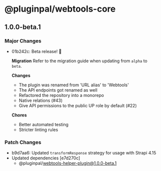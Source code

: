 # @pluginpal/webtools-core

## 1.0.0-beta.1

### Major Changes

- 01b242c: Beta release! :tada:

  **Migration**
  Refer to the migration guide when updating from `alpha` to `beta`.

  **Changes**

  - The plugin was renamed from 'URL alias' to 'Webtools'
  - The API endpoints got renamed as well
  - Refactored the repository into a monorepo
  - Native relations (#43)
  - Give API permissions to the public UP role by default (#22)

  **Chores**

  - Better automated testing
  - Stricter linting rules

### Patch Changes

- b9d7aa6: Updated `transformResponse` strategy for usage with Strapi 4.15
- Updated dependencies [e7d270c]
  - @pluginpal/webtools-helper-plugin@1.0.0-beta.1
